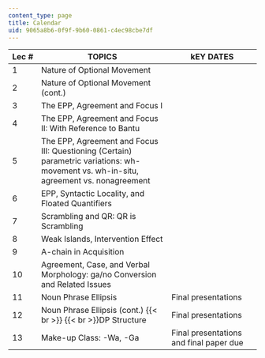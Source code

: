 ```yaml
---
content_type: page
title: Calendar
uid: 9065a8b6-0f9f-9b60-0861-c4ec98cbe7df
---
```


| Lec # | TOPICS | kEY DATES |
| --- | --- | --- |
| 1 | Nature of Optional Movement |  |
| 2 | Nature of Optional Movement (cont.) |  |
| 3 | The EPP, Agreement and Focus I |  |
| 4 | The EPP, Agreement and Focus II: With Reference to Bantu |  |
| 5 | The EPP, Agreement and Focus III: Questioning (Certain) parametric variations: wh-movement vs. wh-in-situ, agreement vs. nonagreement |  |
| 6 | EPP, Syntactic Locality, and Floated Quantifiers |  |
| 7 | Scrambling and QR: QR is Scrambling |  |
| 8 | Weak Islands, Intervention Effect |  |
| 9 | A-chain in Acquisition |  |
| 10 | Agreement, Case, and Verbal Morphology: ga/no Conversion and Related Issues |  |
| 11 | Noun Phrase Ellipsis | Final presentations |
| 12 | Noun Phrase Ellipsis (cont.)  {{< br >}}  {{< br >}}DP Structure | Final presentations |
| 13 | Make-up Class: -Wa, -Ga | Final presentations and final paper due